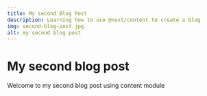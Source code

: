 ```yaml
---
title: My second Blog Post
description: Learning how to use @nuxt/content to create a blog
img: second-blog-post.jpg
alt: my second blog post
---
```


# My second blog post

Welcome to my second blog post using content module
